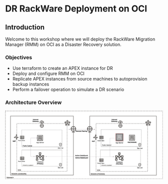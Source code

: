 # DR RackWare Deployment on OCI

## Introduction
Welcome to this workshop where we will deploy the RackWare Migration Manager (RMM) on OCI as a Disaster Recovery solution.

### Objectives
- Use terraform to create an APEX instance for DR
- Deploy and configure RMM on OCI
- Replicate APEX instances from source machines to autoprovision backup instances
- Perform a failover operation to simulate a DR scenario

### Architecture Overview
![](./images/Rackwarediagram.png)

<!-- 
## Table of Contents

### [Lab 1: Disaster Recovery Network and connectivity Setup](LabGuide100.md)
  
### [Lab 2: Configure APEX instance for DR](LabGuide200.md)

### [Lab 3: Setting Up RackWare DR components](LabGuide300.md)

### [Lab 4: Complete DR Configuration & Perform Failover](LabGuide400.md) -->

